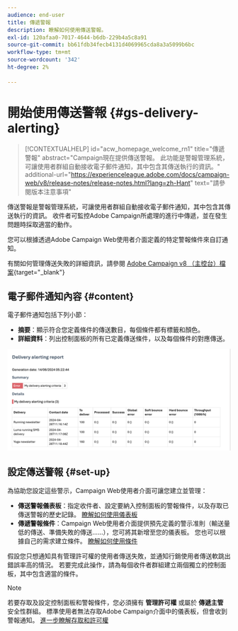 ```yaml
---
audience: end-user
title: 傳遞警報
description: 瞭解如何使用傳送警報。
exl-id: 120afaa0-7017-4644-b6db-229b4a5c8a91
source-git-commit: bb61fdb34fecb4131d4069965cda8a3a5099b6bc
workflow-type: tm+mt
source-wordcount: '342'
ht-degree: 2%

---
```


# 開始使用傳送警報 {#gs-delivery-alerting}


>[!CONTEXTUALHELP]
>id="acw_homepage_welcome_rn1"
>title="傳遞警報"
>abstract="Campaign現在提供傳送警報。 此功能是警報管理系統，可讓使用者群組自動接收電子郵件通知，其中包含其傳送執行的資訊。"
>additional-url="https://experienceleague.adobe.com/docs/campaign-web/v8/release-notes/release-notes.html?lang=zh-Hant" text="請參閱版本注意事項"

傳送警報是警報管理系統，可讓使用者群組自動接收電子郵件通知，其中包含其傳送執行的資訊。 收件者可監控Adobe Campaign所處理的進行中傳遞，並在發生問題時採取適當的動作。

您可以根據透過Adobe Campaign Web使用者介面定義的特定警報條件來自訂通知。

有關如何管理傳送失敗的詳細資訊，請參閱 [Adobe Campaign v8 （主控台）檔案](https://experienceleague.adobe.com/en/docs/campaign/campaign-v8/send/failures/delivery-failures#send){target="_blank"}

## 電子郵件通知內容 {#content}

電子郵件通知包括下列小節：

* **摘要**：顯示符合您定義條件的傳送數目，每個條件都有標籤和顏色。
* **詳細資料**：列出控制面板的所有已定義傳送條件，以及每個條件的對應傳送。

![](assets/alerting-email.png)

## 設定傳送警報 {#set-up}

為協助您設定這些警示，Campaign Web使用者介面可讓您建立並管理：

* **傳送警報儀表板**：指定收件者、設定要納入控制面板的警報條件，以及存取已傳送警報的歷史記錄。 [瞭解如何使用儀表板](../msg/delivery-alerting-dashboards.md)
* **傳遞警報條件**：Campaign Web使用者介面提供預先定義的警示准則（輸送量低的傳送、準備失敗的傳送……），您可將其新增至您的儀表板。 您也可以根據自己的需求建立條件。 [瞭解如何使用條件](../msg/delivery-alerting-criteria.md)

假設您只想通知具有管理許可權的使用者傳送失敗，並通知行銷使用者傳送軟跳出錯誤率高的情況。 若要完成此操作，請為每個收件者群組建立兩個獨立的控制面板，其中包含適當的條件。

>[!NOTE]
>
>若要存取及設定控制面板和警報條件，您必須擁有 **管理許可權** 或屬於 **傳遞主管** 安全性群組。 標準使用者無法存取Adobe Campaign介面中的儀表板，但會收到警報通知。 [進一步瞭解存取和許可權](../get-started/permissions.md)
